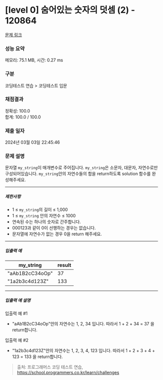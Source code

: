 # [level 0] 숨어있는 숫자의 덧셈 (2) - 120864 

[문제 링크](https://school.programmers.co.kr/learn/courses/30/lessons/120864) 

### 성능 요약

메모리: 75.1 MB, 시간: 0.27 ms

### 구분

코딩테스트 연습 > 코딩테스트 입문

### 채점결과

정확성: 100.0<br/>합계: 100.0 / 100.0

### 제출 일자

2024년 03월 03일 22:45:46

### 문제 설명

<p>문자열 <code>my_string</code>이 매개변수로 주어집니다. <code>my_string</code>은 소문자, 대문자, 자연수로만 구성되어있습니다. <code>my_string</code>안의 자연수들의 합을 return하도록 solution 함수를 완성해주세요.</p>

<hr>

<h5>제한사항</h5>

<ul>
<li>1 ≤ <code>my_string</code>의 길이 ≤ 1,000</li>
<li>1 ≤ <code>my_string</code> 안의 자연수 ≤ 1000</li>
<li>연속된 수는 하나의 숫자로 간주합니다.</li>
<li>000123과 같이 0이 선행하는 경우는 없습니다.</li>
<li>문자열에 자연수가 없는 경우 0을 return 해주세요.</li>
</ul>

<hr>

<h5>입출력 예</h5>
<table class="table">
        <thead><tr>
<th>my_string</th>
<th>result</th>
</tr>
</thead>
        <tbody><tr>
<td>"aAb1B2cC34oOp"</td>
<td>37</td>
</tr>
<tr>
<td>"1a2b3c4d123Z"</td>
<td>133</td>
</tr>
</tbody>
      </table>
<hr>

<h5>입출력 예 설명</h5>

<p>입출력 예 #1</p>

<ul>
<li>"aAb1B2cC34oOp"안의 자연수는 1, 2, 34 입니다. 따라서 1 + 2 + 34 = 37 을 return합니다.</li>
</ul>

<p>입출력 예 #2</p>

<ul>
<li>"1a2b3c4d123Z"안의 자연수는 1, 2, 3, 4, 123 입니다. 따라서 1 + 2 + 3 + 4 + 123 = 133 을 return합니다.</li>
</ul>


> 출처: 프로그래머스 코딩 테스트 연습, https://school.programmers.co.kr/learn/challenges